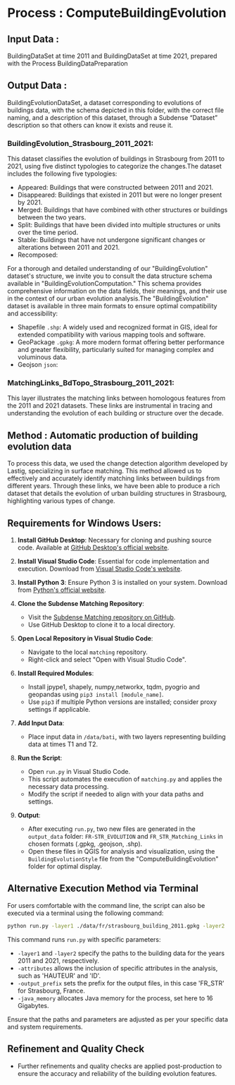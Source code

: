# Process : ComputeBuildingEvolution 

## Input Data :
BuildingDataSet at time 2011 and BuildingDataSet at time 2021, prepared with the Process BuildingDataPreparation

## Output Data :
BuildingEvolutionDataSet, a dataset corresponding to evolutions of buildings data, with the schema depicted in this folder, with the correct file naming, and a description of this dataset, through a Subdense “Dataset” description so that others can know it exists and reuse it.

### BuildingEvolution_Strasbourg_2011_2021:

This dataset classifies the evolution of buildings in Strasbourg from 2011 to 2021, using five distinct typologies to categorize the changes.The dataset includes the following five typologies:
- Appeared: Buildings that were constructed between 2011 and 2021.
- Disappeared: Buildings that existed in 2011 but were no longer present by 2021.
- Merged: Buildings that have combined with other structures or buildings between the two years.
- Split: Buildings that have been divided into multiple structures or units over the time period.
- Stable: Buildings that have not undergone significant changes or alterations between 2011 and 2021.
- Recomposed: 

For a thorough and detailed understanding of our "BuildingEvolution" dataset's structure, we invite you to consult the data structure schema available in "BuildingEvolutionComputation." This schema provides comprehensive information on the data fields, their meanings, and their use in the context of our urban evolution analysis.The "BuildingEvolution" dataset is available in three main formats to ensure optimal compatibility and accessibility:

- Shapefile `.shp`: A widely used and recognized format in GIS, ideal for extended compatibility with various mapping tools and software.
- GeoPackage `.gpkg`: A more modern format offering better performance and greater flexibility, particularly suited for managing complex and voluminous data.
- Geojson `json`:

### MatchingLinks_BdTopo_Strasbourg_2011_2021:

This layer illustrates the matching links between homologous features from the 2011 and 2021 datasets. These links are instrumental in tracing and understanding the evolution of each building or structure over the decade.


## Method : Automatic production of building evolution data
To process this data, we used the change detection algorithm developed by Lastig, specializing in surface matching. This method allowed us to effectively and accurately identify matching links between buildings from different years. Through these links, we have been able to produce a rich dataset that details the evolution of urban building structures in Strasbourg, highlighting various types of change.

## Requirements for Windows Users:

1. **Install GitHub Desktop**: Necessary for cloning and pushing source code. 
   Available at [GitHub Desktop's official website](https://desktop.github.com/).

2. **Install Visual Studio Code**: Essential for code implementation and execution. 
   Download from [Visual Studio Code's website](https://code.visualstudio.com/).

3. **Install Python 3**: Ensure Python 3 is installed on your system. 
   Download from [Python's official website](https://www.python.org/downloads/).

4. **Clone the Subdense Matching Repository**: 
   - Visit the [Subdense Matching repository on GitHub](https://github.com/subdense/matching).
   - Use GitHub Desktop to clone it to a local directory.

5. **Open Local Repository in Visual Studio Code**:
   - Navigate to the local `matching` repository.
   - Right-click and select "Open with Visual Studio Code".

6. **Install Required Modules**: 
   - Install jpype1, shapely, numpy,networkx, tqdm, pyogrio and geopandas using `pip3 install [module_name]`.
   - Use `pip3` if multiple Python versions are installed; consider proxy settings if applicable.

7. **Add Input Data**: 
   - Place input data in `/data/bati`, with two layers representing building data at times T1 and T2.

8. **Run the Script**:
   - Open `run.py` in Visual Studio Code.
   - This script automates the execution of `matching.py` and applies the necessary data processing.
   - Modify the script if needed to align with your data paths and settings.

9. **Output**:
   - After executing `run.py`, two new files are generated in the `output_data` folder: `FR-STR_EVOLUTION` and `FR_STR_Matching_Links` in chosen formats (.gpkg, .geojson, .shp).
   - Open these files in QGIS for analysis and visualization, using the `BuildingEvolutionStyle` file from the "ComputeBuildingEvolution" folder for optimal display.


## Alternative Execution Method via Terminal

For users comfortable with the command line, the script can also be executed via a terminal using the following command:

```bash
python run.py -layer1 ./data/fr/strasbourg_building_2011.gpkg -layer2 ./data/fr/strasbourg_building_2021.gpkg -attributes '["HAUTEUR","ID"]' -output_prefix FR_STR -java_memory 16G
```

This command runs `run.py` with specific parameters:

- `-layer1` and `-layer2` specify the paths to the building data for the years 2011 and 2021, respectively.
- `-attributes` allows the inclusion of specific attributes in the analysis, such as 'HAUTEUR' and 'ID'.
- `-output_prefix` sets the prefix for the output files, in this case 'FR_STR' for Strasbourg, France.
- `-java_memory` allocates Java memory for the process, set here to 16 Gigabytes.

Ensure that the paths and parameters are adjusted as per your specific data and system requirements.

## Refinement and Quality Check
- Further refinements and quality checks are applied post-production to ensure the accuracy and reliability of the building evolution features.


